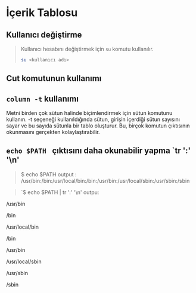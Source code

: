 # İçerik Tablosu



## Kullanıcı değiştirme

> Kullanıcı hesabını değiştirmek için `su` komutu kullanılır.
>
> ```bash
> su <kullanıcı adı>
> ```
>
> 

## Cut komutunun kullanımı



## `column -t` kullanımı

Metni birden çok sütun halinde biçimlendirmek için sütun komutunu kullanın.  -t seçeneği kullanıldığında sütun, girişin içerdiği sütun sayısını sayar ve bu sayıda sütunla bir tablo oluşturur.  Bu, birçok komutun çıktısının okunmasını gerçekten kolaylaştırabilir. 

## `echo $PATH ` çıktısını daha okunabilir yapma `tr ':' '\n'


> $ echo $PATH 
>output : /usr/bin:/bin:/usr/local/bin:/bin:/usr/bin:/usr/local/sbin:/usr/sbin:/sbin

>`$ echo $PATH | tr ':' '\n'
>outpu:

/usr/bin

/bin

/usr/local/bin

/bin

/usr/bin

/usr/local/sbin

/usr/sbin

/sbin


















